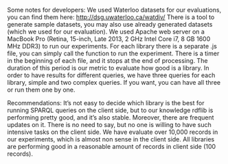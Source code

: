 Some notes for developers:
We used Waterloo datasets for our evaluations, you can find them here: http://dsg.uwaterloo.ca/watdiv/
There is a tool to generate sample datasets, you may also use already generated datasets (which we used for our evaluation). 
We used Apache web server on a MacBook Pro (Retina, 15-inch, Late 2013, 2 GHz Intel Core i7, 8 GB 1600 MHz DDR3) to run our experiments. 
For each library there is a separate .js file, you can simply call the function to run the experiment. There is a timer in the beginning of each file, and it stops at the end of processing. The duration of this period is our metric to evaluate how good is a library.
In order to have results for different queries, we have three queries for each library, simple and two complex queries. If you want, you can have all three or run them one by one.

Recommendations:
It’s not easy to decide which library is the best for running SPARQL queries on the client side, but to our knowledge rdflib is performing pretty good, and it’s also stable. Moreover, there are frequent updates on it. 
There is no need to say, but no one is willing to have such intensive tasks on the client side. We have evaluate over 10,000 records in our experiments, which is almost non sense in the client side. All libraries are performing good in a reasonable amount of records in client side (100 records).